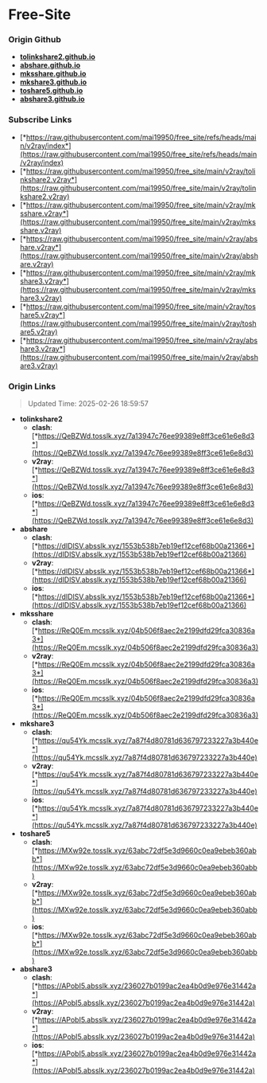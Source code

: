 # Free-Site

### Origin Github

- [**tolinkshare2.github.io**](https://github.com/tolinkshare2/tolinkshare2.github.io)
- [**abshare.github.io**](https://github.com/abshare/abshare.github.io)
- [**mksshare.github.io**](https://github.com/mksshare/mksshare.github.io)
- [**mkshare3.github.io**](https://github.com/mkshare3/mkshare3.github.io)
- [**toshare5.github.io**](https://github.com/toshare5/toshare5.github.io)
- [**abshare3.github.io**](https://github.com/abshare3/abshare3.github.io)

### Subscribe Links

- [*https://raw.githubusercontent.com/mai19950/free_site/refs/heads/main/v2ray/index*](https://raw.githubusercontent.com/mai19950/free_site/refs/heads/main/v2ray/index)
- [*https://raw.githubusercontent.com/mai19950/free_site/main/v2ray/tolinkshare2.v2ray*](https://raw.githubusercontent.com/mai19950/free_site/main/v2ray/tolinkshare2.v2ray)
- [*https://raw.githubusercontent.com/mai19950/free_site/main/v2ray/mksshare.v2ray*](https://raw.githubusercontent.com/mai19950/free_site/main/v2ray/mksshare.v2ray)
- [*https://raw.githubusercontent.com/mai19950/free_site/main/v2ray/abshare.v2ray*](https://raw.githubusercontent.com/mai19950/free_site/main/v2ray/abshare.v2ray)
- [*https://raw.githubusercontent.com/mai19950/free_site/main/v2ray/mkshare3.v2ray*](https://raw.githubusercontent.com/mai19950/free_site/main/v2ray/mkshare3.v2ray)
- [*https://raw.githubusercontent.com/mai19950/free_site/main/v2ray/toshare5.v2ray*](https://raw.githubusercontent.com/mai19950/free_site/main/v2ray/toshare5.v2ray)
- [*https://raw.githubusercontent.com/mai19950/free_site/main/v2ray/abshare3.v2ray*](https://raw.githubusercontent.com/mai19950/free_site/main/v2ray/abshare3.v2ray)

### Origin Links

> Updated Time: 2025-02-26 18:59:57

- **tolinkshare2**
  - **clash**: [*https://QeBZWd.tosslk.xyz/7a13947c76ee99389e8ff3ce61e6e8d3*](https://QeBZWd.tosslk.xyz/7a13947c76ee99389e8ff3ce61e6e8d3)
  - **v2ray**: [*https://QeBZWd.tosslk.xyz/7a13947c76ee99389e8ff3ce61e6e8d3*](https://QeBZWd.tosslk.xyz/7a13947c76ee99389e8ff3ce61e6e8d3)
  - **ios**: [*https://QeBZWd.tosslk.xyz/7a13947c76ee99389e8ff3ce61e6e8d3*](https://QeBZWd.tosslk.xyz/7a13947c76ee99389e8ff3ce61e6e8d3)
- **abshare**
  - **clash**: [*https://dIDlSV.absslk.xyz/1553b538b7eb19ef12cef68b00a21366*](https://dIDlSV.absslk.xyz/1553b538b7eb19ef12cef68b00a21366)
  - **v2ray**: [*https://dIDlSV.absslk.xyz/1553b538b7eb19ef12cef68b00a21366*](https://dIDlSV.absslk.xyz/1553b538b7eb19ef12cef68b00a21366)
  - **ios**: [*https://dIDlSV.absslk.xyz/1553b538b7eb19ef12cef68b00a21366*](https://dIDlSV.absslk.xyz/1553b538b7eb19ef12cef68b00a21366)
- **mksshare**
  - **clash**: [*https://ReQ0Em.mcsslk.xyz/04b506f8aec2e2199dfd29fca30836a3*](https://ReQ0Em.mcsslk.xyz/04b506f8aec2e2199dfd29fca30836a3)
  - **v2ray**: [*https://ReQ0Em.mcsslk.xyz/04b506f8aec2e2199dfd29fca30836a3*](https://ReQ0Em.mcsslk.xyz/04b506f8aec2e2199dfd29fca30836a3)
  - **ios**: [*https://ReQ0Em.mcsslk.xyz/04b506f8aec2e2199dfd29fca30836a3*](https://ReQ0Em.mcsslk.xyz/04b506f8aec2e2199dfd29fca30836a3)
- **mkshare3**
  - **clash**: [*https://qu54Yk.mcsslk.xyz/7a87f4d80781d636797233227a3b440e*](https://qu54Yk.mcsslk.xyz/7a87f4d80781d636797233227a3b440e)
  - **v2ray**: [*https://qu54Yk.mcsslk.xyz/7a87f4d80781d636797233227a3b440e*](https://qu54Yk.mcsslk.xyz/7a87f4d80781d636797233227a3b440e)
  - **ios**: [*https://qu54Yk.mcsslk.xyz/7a87f4d80781d636797233227a3b440e*](https://qu54Yk.mcsslk.xyz/7a87f4d80781d636797233227a3b440e)
- **toshare5**
  - **clash**: [*https://MXw92e.tosslk.xyz/63abc72df5e3d9660c0ea9ebeb360abb*](https://MXw92e.tosslk.xyz/63abc72df5e3d9660c0ea9ebeb360abb)
  - **v2ray**: [*https://MXw92e.tosslk.xyz/63abc72df5e3d9660c0ea9ebeb360abb*](https://MXw92e.tosslk.xyz/63abc72df5e3d9660c0ea9ebeb360abb)
  - **ios**: [*https://MXw92e.tosslk.xyz/63abc72df5e3d9660c0ea9ebeb360abb*](https://MXw92e.tosslk.xyz/63abc72df5e3d9660c0ea9ebeb360abb)
- **abshare3**
  - **clash**: [*https://APobI5.absslk.xyz/236027b0199ac2ea4b0d9e976e31442a*](https://APobI5.absslk.xyz/236027b0199ac2ea4b0d9e976e31442a)
  - **v2ray**: [*https://APobI5.absslk.xyz/236027b0199ac2ea4b0d9e976e31442a*](https://APobI5.absslk.xyz/236027b0199ac2ea4b0d9e976e31442a)
  - **ios**: [*https://APobI5.absslk.xyz/236027b0199ac2ea4b0d9e976e31442a*](https://APobI5.absslk.xyz/236027b0199ac2ea4b0d9e976e31442a)

